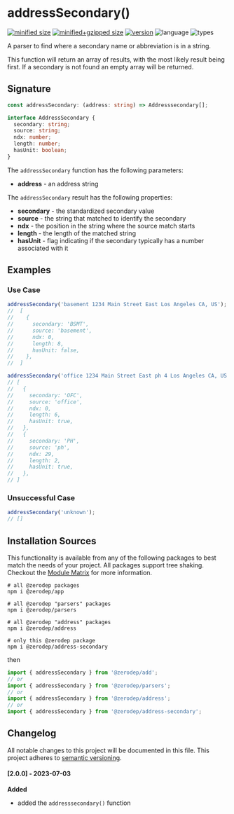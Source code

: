# addressSecondary()

[![minified size](https://img.shields.io/bundlephobia/min/@zerodep/address-secondary?style=flat-square&color=blue)](https://bundlephobia.com/package/@zerodep/address-secondary)
[![minified+gzipped size](https://img.shields.io/bundlephobia/minzip/@zerodep/address-secondary?style=flat-square&color=blue)](https://bundlephobia.com/package/@zerodep/address-secondary)
[![version](https://img.shields.io/npm/v/@zerodep/address-secondary?style=flat-square&color=blue)](https://www.npmjs.com/package/@zerodep/address-secondary)
![language](https://img.shields.io/badge/typescript-100%25-blue?style=flat-square)
![types](https://img.shields.io/badge/types-included-blue?style=flat-square)

A parser to find where a secondary name or abbreviation is in a string.

This function will return an array of results, with the most likely result being first. If a secondary is not found an empty array will be returned.

## Signature

```typescript
const addressSecondary: (address: string) => Addresssecondary[];

interface AddressSecondary {
  secondary: string;
  source: string;
  ndx: number;
  length: number;
  hasUnit: boolean;
}
```

The `addressSecondary` function has the following parameters:

- **address** - an address string

The `addressSecondary` result has the following properties:

- **secondary** - the standardized secondary value
- **source** - the string that matched to identify the secondary
- **ndx** - the position in the string where the source match starts
- **length** - the length of the matched string
- **hasUnit** - flag indicating if the secondary typically has a number associated with it

## Examples

### Use Case

```javascript
addressSecondary('basement 1234 Main Street East Los Angeles CA, US');
//  [
//    {
//      secondary: 'BSMT',
//      source: 'basement',
//      ndx: 0,
//      length: 8,
//      hasUnit: false,
//    },
//  ]

addressSecondary('office 1234 Main Street East ph 4 Los Angeles CA, US');
// [
//   {
//     secondary: 'OFC',
//     source: 'office',
//     ndx: 0,
//     length: 6,
//     hasUnit: true,
//   },
//   {
//     secondary: 'PH',
//     source: 'ph',
//     ndx: 29,
//     length: 2,
//     hasUnit: true,
//   },
// ]
```

### Unsuccessful Case

```javascript
addressSecondary('unknown');
// []
```

## Installation Sources

This functionality is available from any of the following packages to best match the needs of your project. All packages support tree shaking. Checkout the [Module Matrix](/) for more information.

```shell
# all @zerodep packages
npm i @zerodep/app

# all @zerodep "parsers" packages
npm i @zerodep/parsers

# all @zerodep "address" packages
npm i @zerodep/address

# only this @zerodep package
npm i @zerodep/address-secondary
```

then

```javascript
import { addressSecondary } from '@zerodep/add';
// or
import { addressSecondary } from '@zerodep/parsers';
// or
import { addressSecondary } from '@zerodep/address';
// or
import { addressSecondary } from '@zerodep/address-secondary';
```

## Changelog

All notable changes to this project will be documented in this file. This project adheres to [semantic versioning](https://semver.org/spec/v2.0.0.html).

#### [2.0.0] - 2023-07-03

**Added**

- added the `addresssecondary()` function
